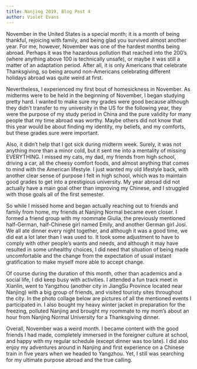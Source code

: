 ```yaml
---
title: Nanjing 2019, Blog Post 4
author: Violet Evans
---
```


November in the United States is a special month; it is a month of being thankful, rejoicing with family, and being glad you survived almost another year. For me, however, November was one of the hardest months being abroad. Perhaps it was the hazardous pollution that reached into the 200’s (where anything above 100 is technically unsafe), or maybe it was still a matter of an adaptation period. After all, it is only Americans that celebrate Thanksgiving, so being around non-Americans celebrating different holidays abroad was quite weird at first.

Nevertheless, I experienced my first bout of homesickness in November. As midterms were to be held in the beginning of November, I began studying pretty hard. I wanted to make sure my grades were good because although they didn’t transfer to my university in the US for the following year, they were the purpose of my study period in China and the pure validity for many people that my time abroad was worthy. Maybe others did not know that this year would be about finding my identity, my beliefs, and my comforts, but these grades sure were important.

Also, it didn’t help that I got sick during midterm week. Surely, it was not anything more than a minor cold, but it sent me into a mentality of missing EVERYTHING. I missed my cats, my dad, my friends from high school, driving a car, all the cheesy comfort foods, and almost anything that comes to mind with the American lifestyle. I just wanted my old lifestyle back, with another clear sense of purpose I felt in high school, which was to maintain good grades to get into a prestigious university. My year abroad did not actually have a main goal other than improving my Chinese, and I struggled with those goals all of the first semester.

So while I missed home and began actually reaching out to friends and family from home, my friends at Nanjing Normal became even closer. I formed a friend group with my roommate Giulia, the previously mentioned half-German, half-Chinese girl named Emily, and another German girl Josi. We all ate dinner every night together, and although it was a good time, we did eat a lot later than I was used to. It took some adjustment to have to comply with other people’s wants and needs, and although it may have resulted in some unhealthy choices, I did need that situation of being made uncomfortable and the change from the expectation of usual instant gratification to make myself more able to accept change.

Of course during the duration of this month, other than academics and a social life, I did keep busy with activities. I attended a fun track meet in Xianlin, went to Yangzhou (another city in JiangSu Province located near Nanjing) with a big group of friends, and visited touristy sites throughout the city. In the photo collage below are pictures of all the mentioned events I participated in. I also bought my heavy winter jacket in preparation for the freezing, polluted Nanjing and brought my roommate to my mom’s about an hour from Nanjing Normal University for a Thanksgiving dinner.

Overall, November was a weird month. I became content with the good friends I had made, completely immersed in the foreigner culture at school, and happy with my regular schedule (except dinner was too late). I did also enjoy my adventures around in Nanjing and first experience on a Chinese train in five years when we headed to Yangzhou. Yet, I still was searching for my ultimate purpose abroad and the true calling.